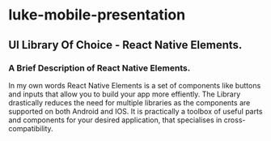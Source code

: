 # luke-mobile-presentation

## UI Library Of Choice - React Native Elements.

### A Brief Description of React Native Elements.
In my own words React Native Elements is a set of components like buttons and inputs that allow you to build your app more effiently.
The Library drastically reduces the need for multiple libraries as the components are supported on both Android and IOS.
It is practically a toolbox of useful parts and components for your desired application, that specialises in cross-compatibility.

